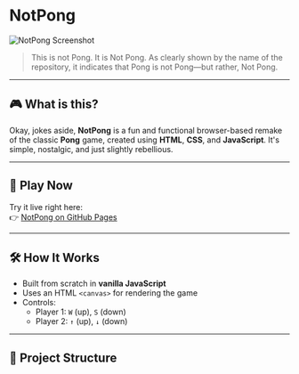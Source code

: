 # NotPong

![NotPong Screenshot](https://user-images.githubusercontent.com/78330316/218288007-22001f7b-d6a0-4b8d-9c40-422b5a78e376.png)

> This is not Pong. It is Not Pong. As clearly shown by the name of the repository, it indicates that Pong is not Pong—but rather, Not Pong.

---

## 🎮 What is this?

Okay, jokes aside, **NotPong** is a fun and functional browser-based remake of the classic **Pong** game, created using **HTML**, **CSS**, and **JavaScript**. It's simple, nostalgic, and just slightly rebellious.

---

## 🚀 Play Now

Try it live right here:  
👉 [NotPong on GitHub Pages](https://mmm1602.github.io/NotPong/)

---

## 🛠️ How It Works

- Built from scratch in **vanilla JavaScript**
- Uses an HTML `<canvas>` for rendering the game
- Controls:
  - Player 1: `W` (up), `S` (down)
  - Player 2: `↑` (up), `↓` (down)

---

## 📁 Project Structure

